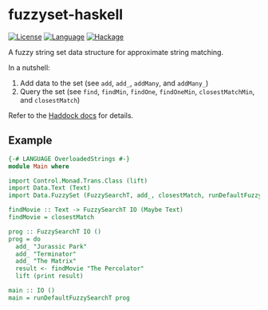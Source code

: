 # fuzzyset-haskell

[![License](https://img.shields.io/badge/license-BSD%203--Clause-blue.svg)](https://opensource.org/licenses/BSD-3-Clause)
[![Language](https://img.shields.io/badge/language-Haskell-yellow.svg)](https://www.haskell.org/)
[![Hackage](https://img.shields.io/hackage/v/fuzzyset.svg)](http://hackage.haskell.org/package/fuzzyset)

A fuzzy string set data structure for approximate string matching.

In a nutshell:

1. Add data to the set (see `add`, `add_`, `addMany`, and `addMany_`)
2. Query the set (see `find`, `findMin`, `findOne`, `findOneMin`, `closestMatchMin`, and `closestMatch`)

Refer to the [Haddock docs](http://hackage.haskell.org/package/fuzzyset) for details.

## Example

```haskell
{-# LANGUAGE OverloadedStrings #-}
module Main where                                                               ```

import Control.Monad.Trans.Class (lift)
import Data.Text (Text)
import Data.FuzzySet (FuzzySearchT, add_, closestMatch, runDefaultFuzzySearchT)

findMovie :: Text -> FuzzySearchT IO (Maybe Text)
findMovie = closestMatch

prog :: FuzzySearchT IO ()
prog = do
  add_ "Jurassic Park"
  add_ "Terminator"
  add_ "The Matrix"
  result <- findMovie "The Percolator"
  lift (print result)

main :: IO ()
main = runDefaultFuzzySearchT prog
```
